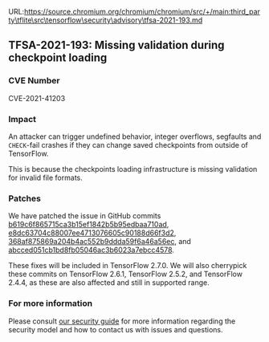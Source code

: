 URL:https://source.chromium.org/chromium/chromium/src/+/main:third_party\tflite\src\tensorflow\security\advisory\tfsa-2021-193.md
## TFSA-2021-193: Missing validation during checkpoint loading

### CVE Number
CVE-2021-41203

### Impact
An attacker can trigger undefined behavior, integer overflows, segfaults and `CHECK`-fail crashes if they can change saved checkpoints from outside of TensorFlow.

This is because the checkpoints loading infrastructure is missing validation for invalid file formats.

### Patches
We have patched the issue in GitHub commits [b619c6f865715ca3b15ef1842b5b95edbaa710ad](https://github.com/tensorflow/tensorflow/commit/b619c6f865715ca3b15ef1842b5b95edbaa710ad), [e8dc63704c88007ee4713076605c90188d66f3d2](https://github.com/tensorflow/tensorflow/commit/e8dc63704c88007ee4713076605c90188d66f3d2), [368af875869a204b4ac552b9ddda59f6a46a56ec](https://github.com/tensorflow/tensorflow/commit/368af875869a204b4ac552b9ddda59f6a46a56ec), and [abcced051cb1bd8fb05046ac3b6023a7ebcc4578](https://github.com/tensorflow/tensorflow/commit/abcced051cb1bd8fb05046ac3b6023a7ebcc4578).

These fixes will be included in TensorFlow 2.7.0. We will also cherrypick these commits on TensorFlow 2.6.1, TensorFlow 2.5.2, and TensorFlow 2.4.4, as these are also affected and still in supported range.

### For more information
Please consult [our security guide](https://github.com/tensorflow/tensorflow/blob/master/SECURITY.md) for more information regarding the security model and how to contact us with issues and questions.
